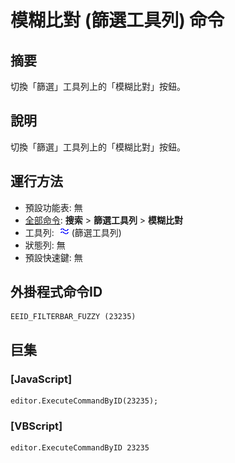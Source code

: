 # 模糊比對 (篩選工具列) 命令

## 摘要

切換「篩選」工具列上的「模糊比對」按鈕。

## 說明

切換「篩選」工具列上的「模糊比對」按鈕。

## 運行方法

- 預設功能表: 無
- [全部命令](../tools/all_commands): **搜索**
\> **篩選工具列** \> **模糊比對**
- 工具列:  ![](../../images/fuzzy.png) (篩選工具列)
- 狀態列: 無
- 預設快速鍵: 無

## 外掛程式命令ID

```
EEID_FILTERBAR_FUZZY (23235)
```

## 巨集

### \[JavaScript\]

```
editor.ExecuteCommandByID(23235);
```

### \[VBScript\]

```
editor.ExecuteCommandByID 23235
```

